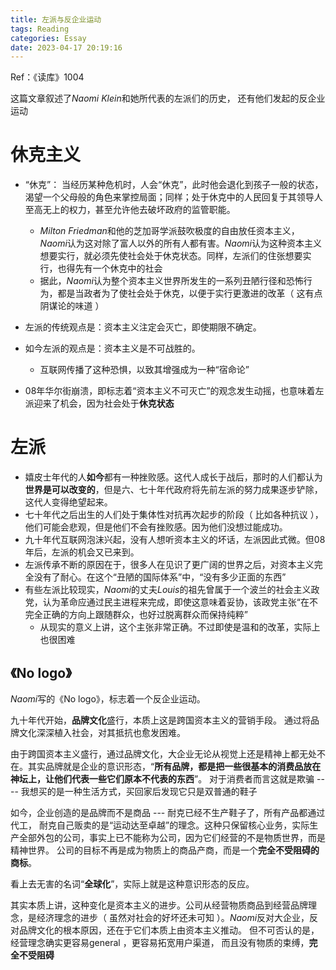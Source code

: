 ```yaml
---
title: 左派与反企业运动
tags: Reading
categories: Essay
date: 2023-04-17 20:19:16
---
```



Ref：《读库》1004

这篇文章叙述了*Naomi Klein*和她所代表的左派们的历史， 还有他们发起的反企业运动

<!--more-->

# 休克主义

* “休克”： 当经历某种危机时，人会“休克”，此时他会退化到孩子一般的状态，渴望一个父母般的角色来掌控局面；同样；处于休克中的人民回复于其领导人至高无上的权力，甚至允许他去破坏政府的监管职能。
  * *Milton Friedman*和他的芝加哥学派鼓吹极度的自由放任资本主义，*Naomi*认为这对除了富人以外的所有人都有害。*Naomi*认为这种资本主义想要实行，就必须先使社会处于休克状态。同样，左派们的住张想要实行，也得先有一个休克中的社会 
  * 据此，*Naomi*认为整个资本主义世界所发生的一系列丑陋行径和恐怖行为，都是当政者为了使社会处于休克，以便于实行更激进的改革（ 这有点阴谋论的味道 ）

* 左派的传统观点是：资本主义注定会灭亡，即使期限不确定。
* 如今左派的观点是：资本主义是不可战胜的。 
  * 互联网传播了这种恐惧，以致其增强成为一种“宿命论”
* 08年华尔街崩溃，即标志着“资本主义不可灭亡”的观念发生动摇，也意味着左派迎来了机会，因为社会处于**休克状态**

# 左派

* 嬉皮士年代的人**如今**都有一种挫败感。这代人成长于战后，那时的人们都认为**世界是可以改变的**，但是六、七十年代政府将先前左派的努力成果逐步铲除，这代人变得绝望起来。
* 七十年代之后出生的人们处于集体性对抗再次起步的阶段（ 比如各种抗议 ），他们可能会悲观，但是他们不会有挫败感。因为他们没想过能成功。
* 九十年代互联网泡沫兴起，没有人想听资本主义的坏话，左派因此式微。但08年后，左派的机会又已来到。
* 左派传承不断的原因在于，很多人在见识了更广阔的世界之后，对资本主义完全没有了耐心。在这个“丑陋的国际体系”中，“没有多少正面的东西”
* 有些左派比较现实，*Naomi*的丈夫*Louis*的祖先曾属于一个波兰的社会主义政党，认为革命应通过民主进程来完成，即使这意味着妥协，该政党主张“在不完全正确的方向上跟随群众，也好过脱离群众而保持纯粹”
  * 从现实的意义上讲，这个主张非常正确。不过即使是温和的改革，实际上也很困难



## 《No logo》

*Naomi*写的《No logo》，标志着一个反企业运动。

九十年代开始，**品牌文化**盛行，本质上这是跨国资本主义的营销手段。 通过将品牌文化深深植入社会，对其抵抗也愈发困难。

由于跨国资本主义盛行，通过品牌文化，大企业无论从视觉上还是精神上都无处不在。其实品牌就是企业的意识形态，“**所有品牌，都是把一些很基本的消费品放在神坛上，让他们代表一些它们原本不代表的东西**”。 对于消费者而言这就是欺骗 ---- 我想买的是一种生活方式，买回家后发现它只是双普通的鞋子

如今，企业创造的是品牌而不是商品 --- 耐克已经不生产鞋子了，所有产品都通过代工， 耐克自己贩卖的是“运动达至卓越”的理念。这种只保留核心业务，实际生产全部外包的公司，事实上已不能称为公司，因为它们经营的不是物质世界，而是精神世界。 公司的目标不再是成为物质上的商品产商，而是一个**完全不受阻碍的商标**。

看上去无害的名词“**全球化**”，实际上就是这种意识形态的反应。

其实本质上讲，这种变化是资本主义的进步。公司从经营物质商品到经营品牌理念，是经济理念的进步（ 虽然对社会的好坏还未可知 ）。*Naomi*反对大企业，反对品牌文化的根本原因，还在于它们本质上由资本主义推动。 但不可否认的是，经营理念确实更容易general ，更容易拓宽用户渠道， 而且没有物质的束缚，**完全不受阻碍**
